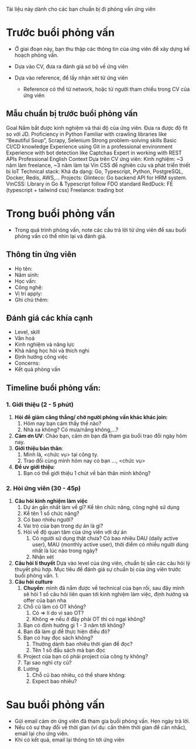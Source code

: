 Tài liệu này dành cho các bạn chuẩn bị đi phỏng vấn ứng viên

# Trước buổi phỏng vấn
- Ở giai đoạn này, bạn thu thập các thông tin của ứng viên để xây dựng kế hoạch phỏng vấn.

- Dựa vào CV, đưa ra đánh giá sơ bộ về ứng viên
- Dựa vào reference, để lấy nhận xét từ ứng viên
    - Reference có thể từ network, hoặc từ người tham chiếu trong CV của ứng viên
## Mẫu chuẩn bị trước buổi phỏng vấn
Goal
Nắm bắt được kinh nghiệm và thái độ của ứng viên.
Đưa ra được độ fit so với JD.
Proficiency in Python
Familiar with crawling libraries like “Beautiful Soup”, Scrapy, Selenium
Strong problem-solving skills
Basic CI/CD knowledge
Experience using Git in a professional environment
Experience with bot detection like Captchas
Expert in working with REST APIs
Professional English
Context
Dựa trên CV ứng viên:
Kinh nghiệm: ~3 năm làm freelance, ~3 năm làm tại Vin CSS để nghiên cứu và phát triển thiết bị IoT
Technical stack: Khá đa dạng: Go, Typescript, Python, PostgreSQL, Docker, Redis, AWS,…
Projects:
Glinteco: Go backend API for HRM system.
VinCSS: Library in Go & Typescript follow FDO standard
RedDuck: FE (typescript + tailwind css)
Freelance: trading bot    


# Trong buổi phỏng vấn
- Trong quá trình phỏng vấn, note các câu trả lời từ ứng viên để sau buổi phỏng vấn có thể nhìn lại và đánh giá.

## Thông tin ứng viên
- Họ tên:
- Năm sinh:
- Học vấn:
- Công nghệ:
- Vị trí apply: 
- Ghi chú thêm:

## Đánh giá các khía cạnh
- Level, skill
- Văn hoá
- Kinh nghiệm và năng lực
- Khả năng học hỏi và thích nghi
- Định hướng công việc
- Concerns:
- Kết quả phỏng vấn

## Timeline buổi phỏng vấn:
### 1. Giới thiệu (2 - 5 phút)
1. **Hỏi để giảm căng thẳng/ chờ người phỏng vấn khác khác join:**
    1. Hôm nay bạn cảm thấy thế nào?
    2. Nhà xa không? Có mưa/nắng không,…?
2. **Cảm ơn UV**: Chào bạn, cảm ơn bạn đã tham gia buổi trao đổi ngày hôm nay.
3. **Giới thiệu bản thân**:
    1. Mình là, <chức vụ> tại công ty.
    2. Trao đổi cùng mình hôm nay có bạn ..., <chức vụ>
4. **Để uv giới thiệu**:
    1. Bạn có thể giới thiệu 1 chút về bản thân mình không?

### 2. Hỏi ứng viên (30 - 45p)
1. **Câu hỏi kinh nghiệm làm việc**
    1. Dự án gần nhất làm về gì? Kể tên chức năng, công nghệ sử dụng
    2. Kể tên 1 số chức năng?
    3. Có bao nhiêu người?
    4. Vai trò của bạn trong dự án là gì?
    5. Hỏi về độ quan tâm của ứng viên với dự án
        1. Có người sử dụng thật chưa? Có bao nhiêu DAU (daily active user), MAU (monthly active user), thời điểm có nhiều người dùng nhất là lúc nào trong ngày?
        2. Nhận xét
2. **Câu hỏi lí thuyết**
Dựa vào level của ứng viên, chuẩn bị sẵn các câu hỏi lý thuyết phù hợp. Mục tiêu để đánh giá sự chuẩn bị của ứng viên trước buổi phỏng vấn.
    1. 
3. **Câu hỏi culture**
    1. **Chuyển**: mình đã nắm được về technical của bạn rồi, sau đây mình sẽ hỏi 1 số câu hỏi liên quan tới kinh nghiệm làm việc, định hướng và offer của bạn nha
    2. Chỗ cũ làm có OT không?
        1. Có => lí do vì sao OT?
        2. Không => nếu ở đây phải OT thì có ngại không?
    3. Bạn có định hướng gì 1 - 3 năm tới không?
    4. Bạn đã làm gì để thực hiện điều đó?
    5. Bạn có hay đọc sách không?
        1. Thường dành bao nhiêu thời gian để đọc?
        2. Tên 1 số đầu sách mà bạn đọc
    6. Project của bạn có phải project của công ty không?
    7. Tại sao nghỉ cty cũ?
    8. Lương
        1. Chỗ cũ bao nhiêu, có thể share không:
        2. Expect bao nhiêu?

# Sau buổi phỏng vấn
- Gửi email cảm ơn ứng viên đã tham gia buổi phỏng vấn. Hẹn ngày trả lời.
- Nếu có sự thay đổi về thời gian (ví dụ: cần thêm thời gian để cân nhắc), email lại cho ứng viên.
- Khi có kết quả, email lại thông tin tới ứng viên
